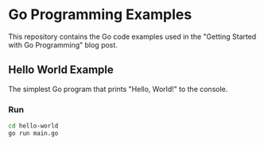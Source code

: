 # Go Programming Examples

This repository contains the Go code examples used in the "Getting Started with Go Programming" blog post.

## Hello World Example

The simplest Go program that prints "Hello, World!" to the console.

### Run

```sh
cd hello-world
go run main.go
```